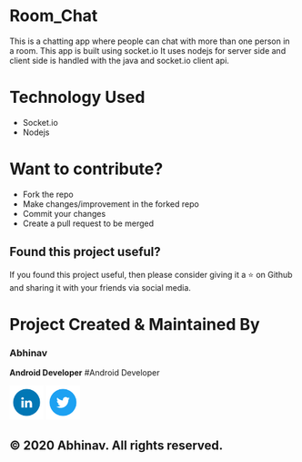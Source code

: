 # Room_Chat
This is a chatting app where people can chat with more than one person in a room. This app is built using socket.io It uses nodejs for server side and client side is handled with the java and socket.io client api.

# Technology Used
* Socket.io
* Nodejs

# Want to contribute?
* Fork the repo
* Make changes/improvement in the forked repo
* Commit your changes
* Create a pull request to be merged

## Found this project useful? 

If you found this project useful, then please consider giving it a :star: on Github and sharing it with your friends via social media.

# Project Created & Maintained By
### Abhinav
**Android Developer**  #Android Developer

<a href="https://www.linkedin.com/in/abhinav12k/"><img src="https://github.com/aritraroy/social-icons/blob/master/linkedin-icon.png?raw=true" width="60"></a>
<a href="https://www.twitter.com/Abhinav12k/"><img src="https://github.com/aritraroy/social-icons/blob/master/twitter-icon.png?raw=true" width="60"></a>

## © 2020 Abhinav. All rights reserved.
